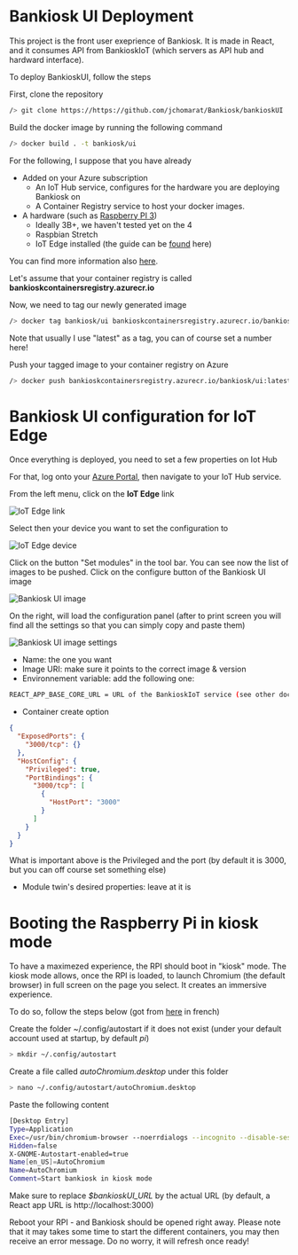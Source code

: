 # Bankiosk UI Deployment

This project is the front user exeprience of Bankiosk. It is made in React, and it consumes API from BankioskIoT (which servers as API hub and hardward interface).

To deploy BankioskUI, follow the steps

First, clone the repository

```sh
/> git clone https://https://github.com/jchomarat/Bankiosk/bankioskUI
```

Build the docker image by running the following command

```sh
/> docker build . -t bankiosk/ui
```

For the following, I suppose that you have already 
* Added on your Azure subscription
    * An IoT Hub service, configures for the hardware you are deploying Bankiosk on
    * A Container Registry service to host your docker images.
* A hardware (such as [Raspberry PI 3](https://www.raspberrypi.org/))
    * Ideally 3B+, we haven't tested yet on the 4
    * Raspbian Stretch
    * IoT Edge installed (the guide can be [found](https://docs.microsoft.com/en-us/azure/iot-edge/how-to-install-iot-edge-linux) here)

You can find more information also [here](https://github.com/Ellerbach/Raspberry-IoTEdge#pushing-the-docker-image-to-the-azure-container-registry-acr).

Let's assume that your container registry is called **bankioskcontainersregistry.azurecr.io**

Now, we need to tag our newly generated image

```sh
/> docker tag bankiosk/ui bankioskcontainersregistry.azurecr.io/bankiosk/ui:latest
```

Note that usually I use "latest" as a tag, you can of course set a number here!

Push your tagged image to your container registry on Azure

```sh
/> docker push bankioskcontainersregistry.azurecr.io/bankiosk/ui:latest
```

# Bankiosk UI configuration for IoT Edge

Once everything is deployed, you need to set a few properties on Iot Hub

For that, log onto your [Azure Portal](https://portal.azure.com), then navigate to your IoT Hub service.

From the left menu, click on the **IoT Edge** link

![IoT Edge link](./docs/ps1.png)

Select then your device you want to set the configuration to

![IoT Edge device](./docs/ps2.png)

Click on the button "Set modules" in the tool bar. You can see now the list of images to be pushed. Click on the configure button of the Bankiosk UI image

![Bankiosk UI image](./docs/ps3.png)

On the right, will load the configuration panel (after to print screen you will find all the settings so that you can simply copy and paste them)

![Bankiosk UI image settings](./docs/ps3.png)

* Name: the one you want
* Image URI: make sure it points to the correct image & version
* Environnement variable: add the following one:

```sh
REACT_APP_BASE_CORE_URL = URL of the BankioskIoT service (see other documentation for that)
```

* Container create option

```json
{
  "ExposedPorts": {
    "3000/tcp": {}
  },
  "HostConfig": {
    "Privileged": true,
    "PortBindings": {
      "3000/tcp": [
        {
          "HostPort": "3000"
        }
      ]
    }
  }
}
```
What is important above is the Privileged and the port (by default it is 3000, but you can off course set something else)


* Module twin's desired properties: leave at it is

# Booting the Raspberry Pi in kiosk mode

To have a maximezed experience, the RPI should boot in "kiosk" mode. The kiosk mode allows, once the RPI is loaded, to launch Chromium (the default browser) in full screen on the page you select. It creates an immersive experience.

To do so, follow the steps below (got from [here](http://blog.philippegarry.com/2018/08/19/faire-de-son-pi-une-borne-raspberry-pi-kiosk-mode-stretch-version/) in french)

Create the folder ~/.config/autostart if it does not exist (under your default account used at startup, by default *pi*)

```sh
> mkdir ~/.config/autostart
```

Create a file called *autoChromium.desktop* under this folder

```sh
> nano ~/.config/autostart/autoChromium.desktop
```

Paste the following content

```sh
[Desktop Entry]
Type=Application
Exec=/usr/bin/chromium-browser --noerrdialogs --incognito --disable-session-crashed-bubble --disable-infobars --kiosk $bankioskUI_URL
Hidden=false
X-GNOME-Autostart-enabled=true
Name[en_US]=AutoChromium
Name=AutoChromium
Comment=Start bankiosk in kiosk mode
```

Make sure to replace *$bankioskUI_URL* by the actual URL (by default, a React app URL is http://localhost:3000)

Reboot your RPI - and Bankiosk should be opened right away. Please note that it may takes some time to start the different containers, you may then receive an error message. Do no worry, it will refresh once ready!